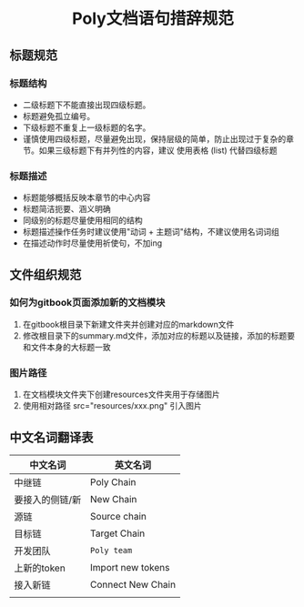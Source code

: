 <h1 align="center">Poly文档语句措辞规范</h1>

## 标题规范

### 标题结构
- 二级标题下不能直接出现四级标题。
- 标题避免孤立编号。
- 下级标题不重复上一级标题的名字。
- 谨慎使用四级标题，尽量避免出现，保持层级的简单，防止出现过于复杂的章节。如果三级标题下有并列性的内容，建议
  使用表格 (list) 代替四级标题

### 标题描述
- 标题能够概括反映本章节的中心内容
- 标题简洁扼要、涵义明确
- 同级别的标题尽量使用相同的结构
- 标题描述操作任务时建议使用"动词 + 主题词"结构，不建议使用名词词组
- 在描述动作时尽量使用祈使句，不加ing


## 文件组织规范

### 如何为gitbook页面添加新的文档模块
1. 在gitbook根目录下新建文件夹并创建对应的markdown文件
2. 修改根目录下的summary.md文件，添加对应的标题以及链接，添加的标题要和文件本身的大标题一致

### 图片路径

1. 在文档模块文件夹下创建resources文件夹用于存储图片
2. 使用相对路径 src="resources/xxx.png" 引入图片

## 中文名词翻译表

| 中文名词        | 英文名词              |
| --------------- |-------------------|
| 中继链          | Poly Chain        |
| 要接入的侧链/新 | New Chain         |
| 源链            | Source chain      |
| 目标链          | Target Chain      |
| 开发团队        | `Poly team`         |
| 上新的token     | Import new tokens |
| 接入新链        | Connect New Chain |
|                 |                   |

